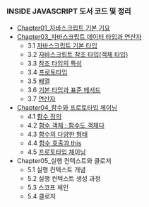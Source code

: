 ### INSIDE JAVASCRIPT 도서 코드 및 정리
-   [Chapter01\_자바스크립트 기본 기요](https://yonghwankim-dev.tistory.com/160)
-   [Chapter03\_자바스크립트 데이터 타입과 연산자](https://github.com/yonghwankim-dev/javascript_study/tree/main/chap03_dataType-operator)
    -   3.1 [자바스크립트 기본 타입](https://yonghwankim-dev.tistory.com/54?category=962746)
    -   3.2 [자바스크립트 참조 타입(객체 타입)](https://yonghwankim-dev.tistory.com/58?category=962746)
    -   3.3 [참조 타입의 특성](https://yonghwankim-dev.tistory.com/59?category=962746)
    -   3.4 [프로토타입](https://yonghwankim-dev.tistory.com/60?category=962746)
    -   3.5 [배열](https://yonghwankim-dev.tistory.com/61?category=962746)
    -   3.6 [기본 타입과 표준 메서드](https://yonghwankim-dev.tistory.com/62?category=962746)
    -   3.7 [연산자](https://yonghwankim-dev.tistory.com/63?category=962746)
-   [Chapter04\_함수와 프로토타입 체이닝](https://github.com/yonghwankim-dev/javascript_study/tree/main/chap04_function-prototypeChaining)
    -   4.1 [함수 정의](https://yonghwankim-dev.tistory.com/65?category=962746)
    -   4.2 [함수 객체 : 함수도 객체다](https://yonghwankim-dev.tistory.com/66?category=962746)
    -   4.3 [함수의 다양한 형태](https://yonghwankim-dev.tistory.com/70?category=962746)
    -   4.4 [함수 호출과 this](https://yonghwankim-dev.tistory.com/158?category=962746)
    -   4.5 [프로토타입 체이닝](https://yonghwankim-dev.tistory.com/159?category=962746)
-   Chapter05\_실행 컨텍스트와 클로저
    -   5.1 실행 컨텍스트 개념
    -   5.2 실행 컨텍스트 생성 과정
    -   5.3 스코프 체인
    -   5.4 클로저
